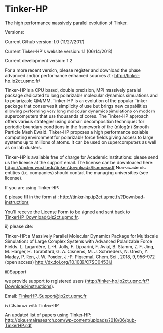 # Tinker-HP
The high performance massively parallel evolution of Tinker.

Versions:

Current Github version: 1.0 (11/27/2017)

Current Tinker-HP's website version: 1.1 (06/14/2018)

Current development version: 1.2

For a more recent version, please register and download the phase advanced and/or performance enhanced sources at :
http://tinker-hp.ip2ct.upmc.fr/




Tinker-HP is a CPU based, double precision, MPI massively parallel package dedicated to long polarizable molecular dynamics simulations and to polarizable QM/MM. Tinker-HP is an evolution of the popular Tinker package that conserves it simplicity of use but brings new 
capabilities allowing performing very long molecular dynamics simulations on modern supercomputers that use thousands of cores. 
The Tinker-HP approach offers various strategies using domain decomposition techniques for periodic boundary conditions in the 
framework of the (n)log(n) Smooth Particle Mesh Ewald.  Tinker-HP proposes a high performance scalable computing environment for 
polarizable force fields giving access to large systems up to millions of atoms. It can be used on supercomputers as well as on lab clusters.

Tinker-HP is available free of charge for Academic Institutions: please send us the license at the support email. The license can be downloaded here: https://dasher.wustl.edu/tinker/downloads/license.pdf
Non-academic entities (i.e. companies) should contact the managing universities (see license).

If you are using Tinker-HP:

i) please fill in the form at :
http://tinker-hp.ip2ct.upmc.fr/?Download-instructions

You'll receive the License Form to be signed and sent back to TinkerHP_Download@ip2ct.upmc.fr.

ii) please cite:

Tinker-HP: a Massively Parallel Molecular Dynamics Package for Multiscale Simulations of Large Complex Systems 
with Advanced Polarizable Force Fields. 
L. Lagardère, L.-H. Jolly, F. Lipparini, F. Aviat, B. Stamm, Z. F. Jing, M. Harger, H. Torabifard, G. A. Cisneros, 
M. J. Schnieders, N. Gresh, Y. Maday, P. Ren, J. W. Ponder, J.-P. Piquemal, Chem. Sci., 2018, 9, 956-972 (open access)
http://dx.doi.org/10.1039/C7SC04531J

iii)Support

we provide support to registered users (http://tinker-hp.ip2ct.upmc.fr/?Download-instructions).

Email: TinkerHP_Support@ip2ct.upmc.fr

iv) Science with Tinker-HP

An updated list of papers using Tinker-HP: http://piquemalresearch.com/wp-content/uploads/2018/06/pub-TinkerHP.pdf
